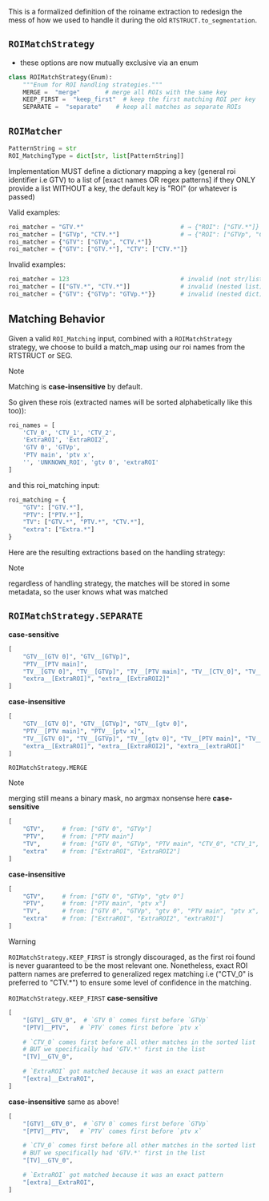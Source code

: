 This is a formalized definition of the roiname extraction to redesign the mess of how we used to handle it during the old `RTSTRUCT.to_segmentation`. 

`ROIMatchStrategy`
--------------
- these options are now mutually exclusive via an enum

```python
class ROIMatchStrategy(Enum):
    """Enum for ROI handling strategies."""
    MERGE =  "merge"       # merge all ROIs with the same key
    KEEP_FIRST =  "keep_first"  # keep the first matching ROI per key
    SEPARATE =  "separate"    # keep all matches as separate ROIs
```

`ROIMatcher`
----------

```python
PatternString = str
ROI_MatchingType = dict[str, list[PatternString]]
```

Implementation MUST define a dictionary mapping a key (general roi identifier i.e GTV)
to a list of [exact names OR regex patterns] 
if they ONLY provide a list WITHOUT a key, the default key is "ROI" (or whatever is passed)

Valid examples:
```python
roi_matcher = "GTV.*"                           # → {"ROI": ["GTV.*"]}
roi_matcher = ["GTVp", "CTV.*"]                 # → {"ROI": ["GTVp", "CTV.*"]}
roi_matcher = {"GTV": ["GTVp", "CTV.*"]}
roi_matcher = {"GTV": ["GTV.*"], "CTV": ["CTV.*"]}
```

Invalid examples:
```python
roi_matcher = 123                               # invalid (not str/list/dict)
roi_matcher = [["GTV.*", "CTV.*"]]              # invalid (nested list)
roi_matcher = {"GTV": {"GTVp": "GTVp.*"}}       # invalid (nested dict)
```

Matching Behavior
-----------------
Given a valid `ROI_Matching` input, combined with a `ROIMatchStrategy` strategy,
we choose to build a match_map using our roi names from the RTSTRUCT or SEG.

> [!NOTE]
> Matching is **case-insensitive** by default.

So given these rois (extracted names will be sorted alphabetically like this too)):
```python
roi_names = [
    'CTV_0', 'CTV_1', 'CTV_2',
    'ExtraROI', 'ExtraROI2',
    'GTV 0', 'GTVp',
    'PTV main', 'ptv x',
    '', 'UNKNOWN_ROI', 'gtv 0', 'extraROI'
]
```

and this roi_matching input:
```python
roi_matching = {
    "GTV": ["GTV.*"],
    "PTV": ["PTV.*"],
    "TV": ["GTV.*", "PTV.*", "CTV.*"],
    "extra": ["Extra.*"]
}
```

Here are the resulting extractions based on the handling strategy:
> [!NOTE]
> regardless of handling strategy, the matches will be stored in some
> metadata, so the user knows what was matched

## `ROIMatchStrategy.SEPARATE`

**case-sensitive**
```python
[
    "GTV__[GTV 0]", "GTV__[GTVp]",
    "PTV__[PTV main]",
    "TV__[GTV 0]", "TV__[GTVp]", "TV__[PTV main]", "TV__[CTV_0]", "TV__[CTV_1]", "TV__[CTV_2]",
    "extra__[ExtraROI]", "extra__[ExtraROI2]"
]
```

**case-insensitive**
```python
[
    "GTV__[GTV 0]", "GTV__[GTVp]", "GTV__[gtv 0]",
    "PTV__[PTV main]", "PTV__[ptv x]",
    "TV__[GTV 0]", "TV__[GTVp]", "TV__[gtv 0]", "TV__[PTV main]", "TV__[ptv x]", "TV__[CTV_0]", "TV__[CTV_1]", "TV__[CTV_2]",
    "extra__[ExtraROI]", "extra__[ExtraROI2]", "extra__[extraROI]"
]
```

`ROIMatchStrategy.MERGE`
> [!NOTE]
> merging still means a binary mask, no argmax nonsense here
**case-sensitive**

```python
[
    "GTV",     # from: ["GTV 0", "GTVp"]
    "PTV",     # from: ["PTV main"]
    "TV",      # from: ["GTV 0", "GTVp", "PTV main", "CTV_0", "CTV_1", "CTV_2"]
    "extra"    # from: ["ExtraROI", "ExtraROI2"]
]
```
**case-insensitive**
```python
[
    "GTV",     # from: ["GTV 0", "GTVp", "gtv 0"]
    "PTV",     # from: ["PTV main", "ptv x"]
    "TV",      # from: ["GTV 0", "GTVp", "gtv 0", "PTV main", "ptv x", "CTV_0", "CTV_1", "CTV_2"]
    "extra"    # from: ["ExtraROI", "ExtraROI2", "extraROI"]
]
```

> [!WARNING]
> `ROIMatchStrategy.KEEP_FIRST` is strongly discouraged, as the first roi found is never guaranteed to be the most relevant one.
> Nonetheless, exact ROI pattern names are preferred to generalized regex matching
> i.e ("CTV_0" is preferred to "CTV.*") to ensure some level of confidence in the matching.

`ROIMatchStrategy.KEEP_FIRST`
**case-sensitive**
```python
[
    "[GTV]__GTV_0",  # `GTV 0` comes first before `GTVp`
    "[PTV]__PTV",   # `PTV` comes first before `ptv x`

    # `CTV_0` comes first before all other matches in the sorted list 
    # BUT we specifically had 'GTV.*' first in the list
    "[TV]__GTV_0",  

    # `ExtraROI` got matched because it was an exact pattern
    "[extra]__ExtraROI",
]
```

**case-insensitive**
same as above!
```python
[
    "[GTV]__GTV_0",  # `GTV 0` comes first before `GTVp`
    "[PTV]__PTV",   # `PTV` comes first before `ptv x`

    # `CTV_0` comes first before all other matches in the sorted list 
    # BUT we specifically had 'GTV.*' first in the list
    "[TV]__GTV_0",  

    # `ExtraROI` got matched because it was an exact pattern
    "[extra]__ExtraROI",
]
```
